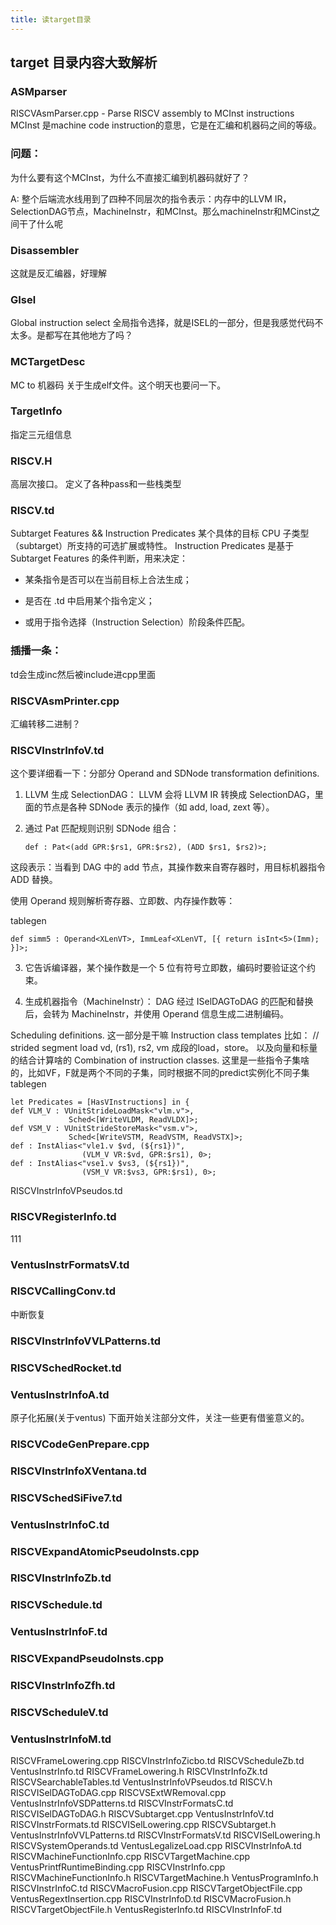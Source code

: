 ```yaml
---
title: 读target目录
---
```

## target 目录内容大致解析
### ASMparser 
RISCVAsmParser.cpp - Parse RISCV assembly to MCInst instructions
MCInst 是machine code instruction的意思，它是在汇编和机器码之间的等级。
### 问题：
为什么要有这个MCInst，为什么不直接汇编到机器码就好了？

A: 整个后端流水线用到了四种不同层次的指令表示：内存中的LLVM IR，SelectionDAG节点，MachineInstr，和MCInst。那么machineInstr和MCinst之间干了什么呢

### Disassembler
这就是反汇编器，好理解

### GIsel
Global instruction select 全局指令选择，就是ISEL的一部分，但是我感觉代码不太多。是都写在其他地方了吗？

### MCTargetDesc
MC to 机器码 关于生成elf文件。这个明天也要问一下。

### TargetInfo 
指定三元组信息

### RISCV.H
高层次接口。
定义了各种pass和一些栈类型

### RISCV.td
Subtarget Features && Instruction Predicates
某个具体的目标 CPU 子类型（subtarget）所支持的可选扩展或特性。
Instruction Predicates 是基于 Subtarget Features 的条件判断，用来决定：

- 某条指令是否可以在当前目标上合法生成；

- 是否在 .td 中启用某个指令定义；

- 或用于指令选择（Instruction Selection）阶段条件匹配。
### 插播一条：
td会生成inc然后被include进cpp里面

### RISCVAsmPrinter.cpp         
汇编转移二进制？
### RISCVInstrInfoV.td           
这个要详细看一下：分部分
Operand and SDNode transformation definitions.
1. LLVM 生成 SelectionDAG：
   LLVM 会将 LLVM IR 转换成 SelectionDAG，里面的节点是各种 SDNode 表示的操作（如 add, load, zext 等）。

2. 通过 Pat 匹配规则识别 SDNode 组合：

   ```tablegen
   def : Pat<(add GPR:$rs1, GPR:$rs2), (ADD $rs1, $rs2)>;
这段表示：当看到 DAG 中的 add 节点，其操作数来自寄存器时，用目标机器指令 ADD 替换。

使用 Operand 规则解析寄存器、立即数、内存操作数等：

tablegen
```
def simm5 : Operand<XLenVT>, ImmLeaf<XLenVT, [{ return isInt<5>(Imm); }]>;
```

3. 它告诉编译器，某个操作数是一个 5 位有符号立即数，编码时要验证这个约束。

4. 生成机器指令（MachineInstr）：
DAG 经过 ISelDAGToDAG 的匹配和替换后，会转为 MachineInstr，并使用 Operand 信息生成二进制编码。

Scheduling definitions.
这一部分是干嘛
Instruction class templates
比如：
// strided segment load vd, (rs1), rs2, vm
成段的load，store。
以及向量和标量的结合计算啥的
Combination of instruction classes.
这里是一些指令子集啥的，比如VF，F就是两个不同的子集，同时根据不同的predict实例化不同子集
tablegen
```
let Predicates = [HasVInstructions] in {
def VLM_V : VUnitStrideLoadMask<"vlm.v">,
             Sched<[WriteVLDM, ReadVLDX]>;
def VSM_V : VUnitStrideStoreMask<"vsm.v">,
             Sched<[WriteVSTM, ReadVSTM, ReadVSTX]>;
def : InstAlias<"vle1.v $vd, (${rs1})",
                (VLM_V VR:$vd, GPR:$rs1), 0>;
def : InstAlias<"vse1.v $vs3, (${rs1})",
                (VSM_V VR:$vs3, GPR:$rs1), 0>;

```
RISCVInstrInfoVPseudos.td
### RISCVRegisterInfo.td    
111         
### VentusInstrFormatsV.td
### RISCVCallingConv.td 
中断恢复
### RISCVInstrInfoVVLPatterns.td  
### RISCVSchedRocket.td                
### VentusInstrInfoA.td
原子化拓展(关于ventus)
下面开始关注部分文件，关注一些更有借鉴意义的。
### RISCVCodeGenPrepare.cpp

### RISCVInstrInfoXVentana.td   
### RISCVSchedSiFive7.td               
### VentusInstrInfoC.td
### RISCVExpandAtomicPseudoInsts.cpp
### RISCVInstrInfoZb.td           
### RISCVSchedule.td                 
### VentusInstrInfoF.td
### RISCVExpandPseudoInsts.cpp     
### RISCVInstrInfoZfh.td          
### RISCVScheduleV.td                  
### VentusInstrInfoM.td
RISCVFrameLowering.cpp            RISCVInstrInfoZicbo.td        RISCVScheduleZb.td                 VentusInstrInfo.td
RISCVFrameLowering.h              RISCVInstrInfoZk.td           RISCVSearchableTables.td           VentusInstrInfoVPseudos.td
RISCV.h                           RISCVISelDAGToDAG.cpp         RISCVSExtWRemoval.cpp              VentusInstrInfoVSDPatterns.td
RISCVInstrFormatsC.td             RISCVISelDAGToDAG.h           RISCVSubtarget.cpp                 VentusInstrInfoV.td
RISCVInstrFormats.td              RISCVISelLowering.cpp         RISCVSubtarget.h                   VentusInstrInfoVVLPatterns.td
RISCVInstrFormatsV.td             RISCVISelLowering.h           RISCVSystemOperands.td             VentusLegalizeLoad.cpp
RISCVInstrInfoA.td                RISCVMachineFunctionInfo.cpp  RISCVTargetMachine.cpp             VentusPrintfRuntimeBinding.cpp
RISCVInstrInfo.cpp                RISCVMachineFunctionInfo.h    RISCVTargetMachine.h               VentusProgramInfo.h
RISCVInstrInfoC.td                RISCVMacroFusion.cpp          RISCVTargetObjectFile.cpp          VentusRegextInsertion.cpp
RISCVInstrInfoD.td                RISCVMacroFusion.h            RISCVTargetObjectFile.h            VentusRegisterInfo.td
RISCVInstrInfoF.td 